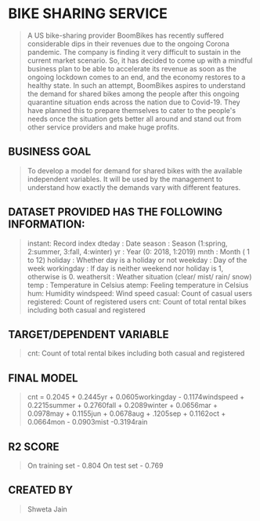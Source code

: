 # **BIKE SHARING SERVICE**

> A US bike-sharing provider BoomBikes has recently suffered considerable dips in their revenues due to the ongoing Corona pandemic. The company is finding it very difficult to sustain in the current market scenario. So, it has decided to come up with a mindful business plan to be able to accelerate its revenue as soon as the ongoing lockdown comes to an end, and the economy restores to a healthy state. 
> In such an attempt, BoomBikes aspires to understand the demand for shared bikes among the people after this ongoing quarantine situation ends across the nation due to Covid-19. They have planned this to prepare themselves to cater to the people's needs once the situation gets better all around and stand out from other service providers and make huge profits.


## **BUSINESS GOAL**
> To develop a model for demand for shared bikes with the available independent variables. It will be used by the management to understand how exactly the demands vary with different features. 
 

## **DATASET PROVIDED HAS THE FOLLOWING INFORMATION:**
> instant: Record index
> dteday : Date
> season : Season (1:spring, 2:summer, 3:fall, 4:winter)
> yr : Year (0: 2018, 1:2019)
> mnth : Month ( 1 to 12)
> holiday : Whether day is a holiday or not 
> weekday : Day of the week
> workingday : If day is neither weekend nor holiday is 1, 		          otherwise is 0.
> weathersit : Weather situation (clear/ mist/ rain/ snow)
> temp : Temperature in Celsius
> atemp: Feeling temperature in Celsius
> hum: Humidity
> windspeed: Wind speed
> casual: Count of casual users
> registered: Count of registered users
> cnt: Count of total rental bikes including both casual and registered


## **TARGET/DEPENDENT VARIABLE**
> cnt: Count of total rental bikes including both casual and 	 	registered


## **FINAL MODEL**
> cnt = 0.2045 + 0.2445yr + 0.0605workingday -   	0.1174windspeed + 0.2215summer + 0.2760fall + 0.2089winter 	+ 0.0656mar + 0.0978may + 0.1155jun + 0.0678aug + .1205sep 	+ 0.1162oct + 0.0664mon - 0.0903mist -0.3194rain


## **R2 SCORE**
> On training set - 0.804
> On test set - 0.769


## **CREATED BY**
> Shweta Jain<br>


